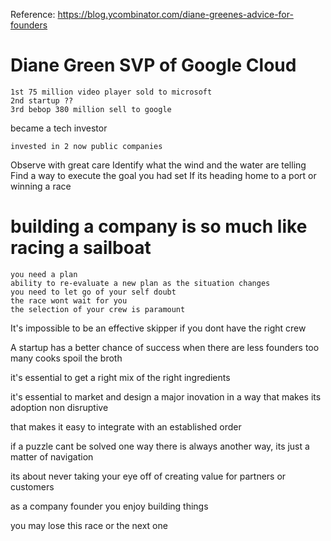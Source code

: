 Reference: https://blog.ycombinator.com/diane-greenes-advice-for-founders

# Diane Green SVP of Google Cloud

    1st 75 million video player sold to microsoft
    2nd startup ??
    3rd bebop 380 million sell to google

became a tech investor

    invested in 2 now public companies

Observe with great care
Identify what the wind and the water are telling
Find a way to execute the goal you had set
If its heading home to a port or winning a race

# building a company is so much like racing a sailboat

    you need a plan
    ability to re-evaluate a new plan as the situation changes
    you need to let go of your self doubt
    the race wont wait for you
    the selection of your crew is paramount

It's impossible to be an effective skipper if you dont have the right crew

A startup has a better chance of success when there are less founders
too many cooks spoil the broth

it's essential to get a right mix of the right ingredients

it's essential to market and design a major inovation in a way that makes its adoption non disruptive

that makes it easy to integrate with an established order

if a puzzle cant be solved one way there is always another way, its just a matter of navigation

its about never taking your eye off of creating value for partners or customers

as a company founder you enjoy building things

you may lose this race or the next one

